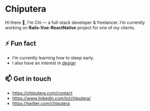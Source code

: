 # Chiputera
Hi there 👋, I'm Chi — a full-stack developer & freelancer. I’m currently working on **Rails-Vue-ReactNative** project for one of my clients.

## ⚡ Fun fact
- I’m currently learning how to sleep early.
- I also have an interest in [design](https://dribbble.com/chiputera)

## 📫 Get in touch
- https://chiputera.com/contact
- https://www.linkedin.com/in/chiputera/
- https://twitter.com/chiputera

<!--
**chi-putera/chi-putera** is a ✨ _special_ ✨ repository because its `README.md` (this file) appears on your GitHub profile.

Here are some ideas to get you started:

- 🔭 I’m currently working on ...
- 🌱 I’m currently learning how to sleep eary.
- 👯 I’m looking to collaborate on ...
- 🤔 I’m looking for help with ...
- 💬 Ask me about ...
- 📫 Reach me via [linkedin](https://www.linkedin.com/in/chiputera/)
- 😄 Pronouns: ...
- ⚡ Fun fact: ...
-->
